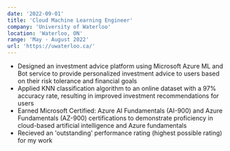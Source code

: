 ```yaml
---
date: '2022-09-01'
title: 'Cloud Machine Learning Engineer'
company: 'University of Waterloo'
location: 'Waterloo, ON'
range: 'May - August 2022'
url: 'https://uwaterloo.ca/'
---
```


- Designed an investment advice platform using Microsoft Azure ML and Bot service to provide personalized investment advice to users based on their risk tolerance and financial goals
- Applied KNN classification algorithm to an online dataset with a 97% accuracy rate, resulting in improved investment recommendations for users
- Earned Microsoft Certified: Azure AI Fundamentals (AI-900) and Azure Fundamentals (AZ-900) certifications to demonstrate proficiency in cloud-based artificial intelligence and Azure fundamentals
- Recieved an 'outstanding' performance rating (highest possible rating) for my work
